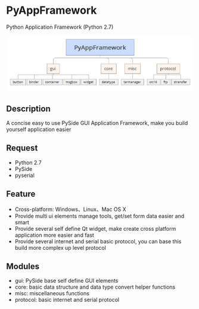 PyAppFramework
========

Python Application Framework (Python 2.7)

![PyAppFramewirk chart](chart/PyAppFramework.png)


## Description

A concise easy to use PySide GUI Application Framework, make you build yourself application easier


## Request

- Python 2.7 
- PySide
- pyserial


## Feature
- Cross-platform: Windows、Linux、Mac OS X
- Provide multi ui elements manage tools, get/set form data easier and smart
- Provide several self define Qt widget, make create cross platform application more easier and fast
- Provide several internet and serial basic protocol, you can base this build more complex up level protocol

## Modules

- gui: PySide base self define GUI elements
- core: basic data structure and data type convert helper functions
- misc: miscellaneous functions
- protocol: basic internet and serial protocol




